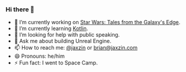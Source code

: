 ### Hi there 👋

- 🔭 I’m currently working on [Star Wars: Tales from the Galaxy's Edge](https://www.starwars.com/games-apps/star-wars-tales-from-the-galaxy-s-edge).
- 🌱 I’m currently learning [Kotlin](https://kotlinlang.org).
- 🤔 I’m looking for help with public speaking.
- 💬 Ask me about building Unreal Engine.
- 📫 How to reach me: [@jaxzin](https://twitter.com/jaxzin) or [brian@jaxzin.com](mailto:brian@jaxzin.com?Subject=Secret+knock+because+I+found+you+on+GitHub)
- 😄 Pronouns: he/him
- ⚡ Fun fact: I went to Space Camp.
